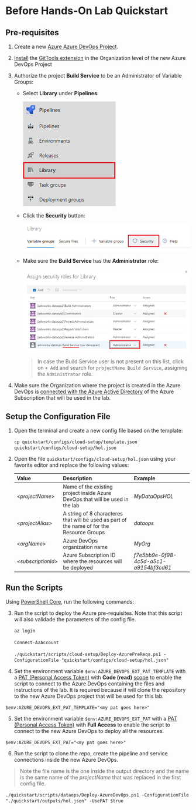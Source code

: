 # Before Hands-On Lab Quickstart

## Pre-requisites

1. Create a new [Azure Azure DevOps Project](https://docs.microsoft.com/en-us/azure/devops/organizations/projects/create-project?view=azure-devops&tabs=preview-page).

2. [Install](https://docs.microsoft.com/en-us/azure/devops/marketplace/install-extension?view=azure-devops&tabs=browser) the [GitTools extension](https://marketplace.visualstudio.com/items?itemName=gittools.gittools&targetId=0d8e54d4-e229-47bd-9dc5-9be0f116a5c0&utm_source=vstsproduct&utm_medium=ExtHubManageList) in the Organization level of the new Azure DevOps Project

3. Authorize the project **Build Service** to be an Administrator of Variable Groups:

    - Select **Library** under **Pipelines**:

        ![](docs/images/quickstart-buildservice-1.png)

    - Click the **Security** button:

        ![](docs/images/quickstart-buildservice-2.png)

    - Make sure the **Build Service** has the **Administrator** role:

        ![](docs/images/quickstart-buildservice-3.png)

        > In case the Build Service user is not present on this list, click on `+ Add` and search for `projectName Build Service`, assigning the `Administrator` role.

4. Make sure the Organization where the project is created in the Azure DevOps is [connected with the Azure Active Directory](https://docs.microsoft.com/en-us/azure/devops/organizations/accounts/connect-organization-to-azure-ad?view=azure-devops
) of the Azure Subscription that will be used in the lab.

## Setup the Configuration File

1. Open the terminal and create a new config file based on the template:

    ```
    cp quickstart/configs/cloud-setup/template.json quickstart/configs/cloud-setup/hol.json
    ```

2. Open the file `quickstart/configs/cloud-setup/hol.json` using your favorite editor and replace the following values:

    |Value|Description|Example|
    |-----|-----------|-------|
    |<_projectName_>|Name of the existing project inside Azure DevOps that will be used in the lab|_MyDataOpsHOL_|
    |<_projectAlias_>|A string of 8 characteres that will be used as part of the name of for the Resource Groups|_dataops_|
    |<_orgName_>|Azure DevOps organization name|_MyOrg_|
    |<_subscriptionId_>|Azure Subscription ID where the resources will be deployed|_f7e5bb9e-0f98-4c5d-a5c1-a9154bf3cd61_|

## Run the Scripts

Using [PowerShell Core](https://docs.microsoft.com/en-us/powershell/scripting/install/installing-powershell?view=powershell-7.1), run the following commands:

3. Run the script to deploy the Azure pre-requisites. Note that this script will also validade the parameters of the config file.

    ```
    az login

    Connect-AzAccount

    ./quickstart/scripts/cloud-setup/Deploy-AzurePreReqs.ps1 -ConfigurationFile "quickstart/configs/cloud-setup/hol.json"
    ```

4. Set the environment variable ```$env:AZURE_DEVOPS_EXT_PAT_TEMPLATE``` with a [PAT (Personal Access Token)](https://docs.microsoft.com/en-us/azure/devops/organizations/accounts/use-personal-access-tokens-to-authenticate?view=azure-devops&tabs=preview-page) with **Code (read)** [scope](https://docs.microsoft.com/en-us/azure/devops/integrate/get-started/authentication/oauth?view=azure-devops#scopes) to enable the script to connect to the Azure DevOps containing the files and instructions of the lab. It is required because if will clone the repository to the new Azure DevOps project that will be used for this lab.

  ```
  $env:AZURE_DEVOPS_EXT_PAT_TEMPLATE="<my pat goes here>"
  ```

5. Set the environment variable `$env:AZURE_DEVOPS_EXT_PAT` with a [PAT (Personal Access Token)](https://docs.microsoft.com/en-us/azure/devops/organizations/accounts/use-personal-access-tokens-to-authenticate?view=azure-devops&tabs=preview-page) with **Full Access** to enable the script to connect to the new Azure DevOps to deploy all the resources.

  ```
  $env:AZURE_DEVOPS_EXT_PAT="<my pat goes here>"
  ```

6. Run the script to clone the repo, create the pipeline and service connections inside the new Azure DevOps.

>  Note the file name is the one inside the output directory and the name is the same name of the _projectName_ that was replaced in the first config file.

  ```
  ./quickstart/scripts/dataops/Deploy-AzureDevOps.ps1 -ConfigurationFile "./quickstart/outputs/hol.json" -UsePAT $true
  ```
